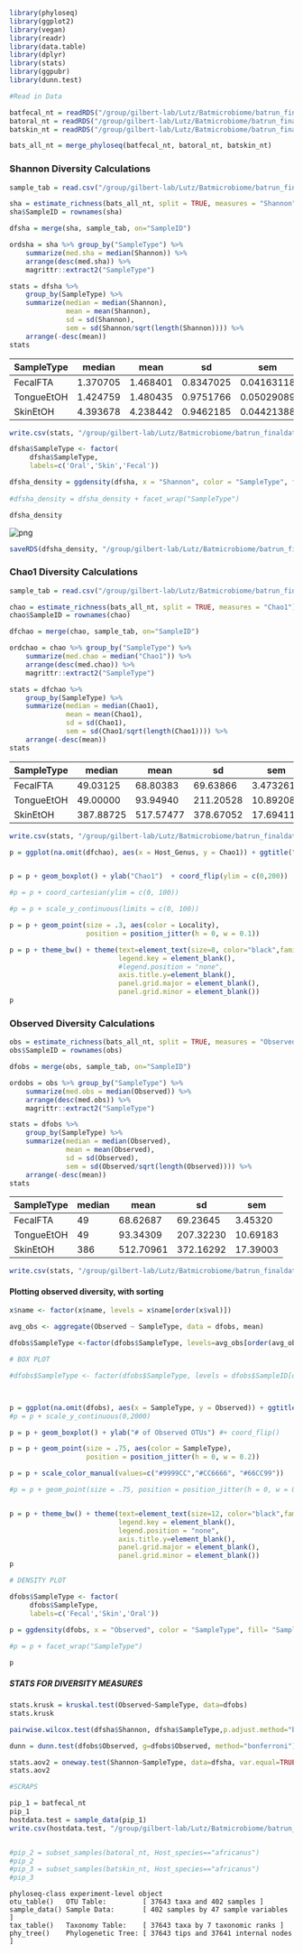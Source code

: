 

```R
library(phyloseq)
library(ggplot2)
library(vegan)
library(readr)
library(data.table)
library(dplyr)
library(stats)
library(ggpubr)
library(dunn.test)
```


```R
#Read in Data

batfecal_nt = readRDS("/group/gilbert-lab/Lutz/Batmicrobiome/batrun_finaldata_for_phyloseq_Oct2017/RDSfiles/new_batfecal_nt.rds")
batoral_nt = readRDS("/group/gilbert-lab/Lutz/Batmicrobiome/batrun_finaldata_for_phyloseq_Oct2017/RDSfiles/new_batoral_nt.rds")
batskin_nt = readRDS("/group/gilbert-lab/Lutz/Batmicrobiome/batrun_finaldata_for_phyloseq_Oct2017/RDSfiles/new_batskin_nt.rds")

bats_all_nt = merge_phyloseq(batfecal_nt, batoral_nt, batskin_nt)
```

### Shannon Diversity Calculations


```R
sample_tab = read.csv("/group/gilbert-lab/Lutz/Batmicrobiome/batrun_finaldata_for_phyloseq_Oct2017/Metadata_files/FullMetaData_Bat_All.csv")
```


```R
sha = estimate_richness(bats_all_nt, split = TRUE, measures = "Shannon")
sha$SampleID = rownames(sha)

dfsha = merge(sha, sample_tab, on="SampleID")

ordsha = sha %>% group_by("SampleType") %>%
    summarize(med.sha = median(Shannon)) %>%
    arrange(desc(med.sha)) %>%
    magrittr::extract2("SampleType")
```


```R
stats = dfsha %>%
    group_by(SampleType) %>%
    summarize(median = median(Shannon), 
              mean = mean(Shannon),
              sd = sd(Shannon),
              sem = sd(Shannon/sqrt(length(Shannon)))) %>%
    arrange(-desc(mean))
stats
```


<table>
<thead><tr><th scope=col>SampleType</th><th scope=col>median</th><th scope=col>mean</th><th scope=col>sd</th><th scope=col>sem</th></tr></thead>
<tbody>
	<tr><td>FecalFTA  </td><td>1.370705  </td><td>1.468401  </td><td>0.8347025 </td><td>0.04163118</td></tr>
	<tr><td>TongueEtOH</td><td>1.424759  </td><td>1.480435  </td><td>0.9751766 </td><td>0.05029089</td></tr>
	<tr><td>SkinEtOH  </td><td>4.393678  </td><td>4.238442  </td><td>0.9462185 </td><td>0.04421388</td></tr>
</tbody>
</table>




```R
write.csv(stats, "/group/gilbert-lab/Lutz/Batmicrobiome/batrun_finaldata_for_phyloseq_Oct2017/Adiv/stats_results/shannon_SampleType.csv")
```


```R
dfsha$SampleType <- factor(
     dfsha$SampleType, 
     labels=c('Oral','Skin','Fecal'))

dfsha_density = ggdensity(dfsha, x = "Shannon", color = "SampleType", fill= "SampleType", rug=TRUE, add="mean")
    
#dfsha_density = dfsha_density + facet_wrap("SampleType")

dfsha_density
```




![png](output_7_1.png)



```R
saveRDS(dfsha_density, "/group/gilbert-lab/Lutz/Batmicrobiome/batrun_finaldata_for_phyloseq_Oct2017/RDSfiles/dfsha_density.rds")
```

### Chao1 Diversity Calculations


```R
sample_tab = read.csv("/group/gilbert-lab/Lutz/Batmicrobiome/batrun_finaldata_for_phyloseq_Oct2017/Metadata_files/FullMetaData_Bat_All.csv")
```


```R
chao = estimate_richness(bats_all_nt, split = TRUE, measures = "Chao1")
chao$SampleID = rownames(chao)

dfchao = merge(chao, sample_tab, on="SampleID")

ordchao = chao %>% group_by("SampleType") %>%
    summarize(med.chao = median("Chao1")) %>%
    arrange(desc(med.chao)) %>%
    magrittr::extract2("SampleType")
```


```R
stats = dfchao %>%
    group_by(SampleType) %>%
    summarize(median = median(Chao1), 
              mean = mean(Chao1),
              sd = sd(Chao1),
              sem = sd(Chao1/sqrt(length(Chao1)))) %>%
    arrange(-desc(mean))
stats
```


<table>
<thead><tr><th scope=col>SampleType</th><th scope=col>median</th><th scope=col>mean</th><th scope=col>sd</th><th scope=col>sem</th></tr></thead>
<tbody>
	<tr><td>FecalFTA  </td><td> 49.03125 </td><td> 68.80383 </td><td> 69.63866 </td><td> 3.473261 </td></tr>
	<tr><td>TongueEtOH</td><td> 49.00000 </td><td> 93.94940 </td><td>211.20528 </td><td>10.892081 </td></tr>
	<tr><td>SkinEtOH  </td><td>387.88725 </td><td>517.57477 </td><td>378.67052 </td><td>17.694111 </td></tr>
</tbody>
</table>




```R
write.csv(stats, "/group/gilbert-lab/Lutz/Batmicrobiome/batrun_finaldata_for_phyloseq_Oct2017/Adiv/stats_results/chao1_SampleType.csv")
```


```R
p = ggplot(na.omit(dfchao), aes(x = Host_Genus, y = Chao1)) + ggtitle("Bat Oral - Chao1 Diversity") 


p = p + geom_boxplot() + ylab("Chao1")  + coord_flip(ylim = c(0,200))

#p = p + coord_cartesian(ylim = c(0, 100))

#p = p + scale_y_continuous(limits = c(0, 100))

p = p + geom_point(size = .3, aes(color = Locality),  
                   position = position_jitter(h = 0, w = 0.1))

p = p + theme_bw() + theme(text=element_text(size=8, color="black",family="Times New Roman"),
                           legend.key = element_blank(),
                           #legend.position = "none",
                           axis.title.y=element_blank(),
                           panel.grid.major = element_blank(),
                           panel.grid.minor = element_blank())
p
```

### Observed Diversity Calculations


```R
obs = estimate_richness(bats_all_nt, split = TRUE, measures = "Observed")
obs$SampleID = rownames(obs)

dfobs = merge(obs, sample_tab, on="SampleID")

ordobs = obs %>% group_by("SampleType") %>%
    summarize(med.obs = median(Observed)) %>%
    arrange(desc(med.obs)) %>%
    magrittr::extract2("SampleType")
```


```R
stats = dfobs %>%
    group_by(SampleType) %>%
    summarize(median = median(Observed), 
              mean = mean(Observed),
              sd = sd(Observed),
              sem = sd(Observed/sqrt(length(Observed)))) %>%
    arrange(-desc(mean))
stats
```


<table>
<thead><tr><th scope=col>SampleType</th><th scope=col>median</th><th scope=col>mean</th><th scope=col>sd</th><th scope=col>sem</th></tr></thead>
<tbody>
	<tr><td>FecalFTA  </td><td> 49       </td><td> 68.62687 </td><td> 69.23645 </td><td> 3.45320  </td></tr>
	<tr><td>TongueEtOH</td><td> 49       </td><td> 93.34309 </td><td>207.32230 </td><td>10.69183  </td></tr>
	<tr><td>SkinEtOH  </td><td>386       </td><td>512.70961 </td><td>372.16292 </td><td>17.39003  </td></tr>
</tbody>
</table>




```R
write.csv(stats, "/group/gilbert-lab/Lutz/Batmicrobiome/batrun_finaldata_for_phyloseq_Oct2017/Adiv/stats_results/observed_SampleType.csv")
```

#### Plotting observed diversity, with sorting


```R
x$name <- factor(x$name, levels = x$name[order(x$val)])
```


```R
avg_obs <- aggregate(Observed ~ SampleType, data = dfobs, mean)
```


```R
dfobs$SampleType <-factor(dfobs$SampleType, levels=avg_obs[order(avg_obs$Observed), "SampleType"])
```


```R
# BOX PLOT

#dfobs$SampleType <- factor(dfobs$SampleType, levels = dfobs$SampleID[order(dfobs$Observed)])



p = ggplot(na.omit(dfobs), aes(x = SampleType, y = Observed)) + ggtitle("Bat Skin Microbiome - Observed Diversity")
#p = p + scale_y_continuous(0,2000)

p = p + geom_boxplot() + ylab("# of Observed OTUs") #+ coord_flip()

p = p + geom_point(size = .75, aes(color = SampleType),  
                   position = position_jitter(h = 0, w = 0.2))

p = p + scale_color_manual(values=c("#9999CC","#CC6666", "#66CC99"))

#p = p + geom_point(size = .75, position = position_jitter(h = 0, w = 0.2))


p = p + theme_bw() + theme(text=element_text(size=12, color="black",family="Arial"),
                           legend.key = element_blank(),
                           legend.position = "none",
                           axis.title.y=element_blank(),
                           panel.grid.major = element_blank(),
                           panel.grid.minor = element_blank())
p
```


```R
# DENSITY PLOT

dfobs$SampleType <- factor(
     dfobs$SampleType, 
     labels=c('Fecal','Skin','Oral'))

p = ggdensity(dfobs, x = "Observed", color = "SampleType", fill= "SampleType", rug=TRUE)
    
#p = p + facet_wrap("SampleType")

p
```

##### STATS FOR DIVERSITY MEASURES


```R
stats.krusk = kruskal.test(Observed~SampleType, data=dfobs)
stats.krusk
```


```R
pairwise.wilcox.test(dfsha$Shannon, dfsha$SampleType,p.adjust.method="bonf")
```


```R
dunn = dunn.test(dfobs$Observed, g=dfobs$Observed, method="bonferroni")
```


```R
stats.aov2 = oneway.test(Shannon~SampleType, data=dfsha, var.equal=TRUE)
stats.aov2
```


```R
#SCRAPS

pip_1 = batfecal_nt
pip_1
hostdata.test = sample_data(pip_1)
write.csv(hostdata.test, "/group/gilbert-lab/Lutz/Batmicrobiome/batrun_finaldata_for_phyloseq_Oct2017/hostdata.test.csv")


#pip_2 = subset_samples(batoral_nt, Host_species=="africanus")
#pip_2
#pip_3 = subset_samples(batskin_nt, Host_species=="africanus")
#pip_3
```


    phyloseq-class experiment-level object
    otu_table()   OTU Table:         [ 37643 taxa and 402 samples ]
    sample_data() Sample Data:       [ 402 samples by 47 sample variables ]
    tax_table()   Taxonomy Table:    [ 37643 taxa by 7 taxonomic ranks ]
    phy_tree()    Phylogenetic Tree: [ 37643 tips and 37641 internal nodes ]

